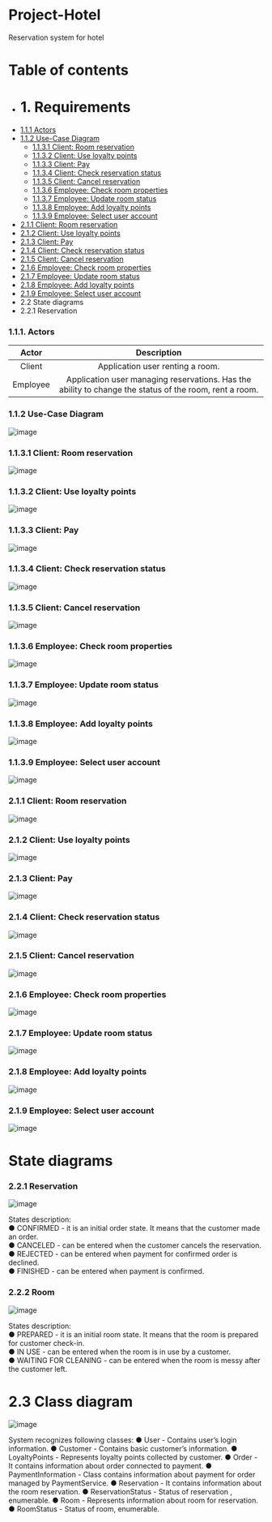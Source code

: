# Project-Hotel
Reservation system for hotel

# Table of contents
+ # 1. Requirements
+ [1.1.1 Actors](https://github.com/werkovas/Project-Hotel/blob/main/README.md#111-actors)
+ [1.1.2 Use-Case Diagram](https://github.com/werkovas/Project-Hotel/blob/main/README.md#112-use-case-diagram) 
   + [1.1.3.1 Client: Room reservation](https://github.com/werkovas/Project-Hotel/blob/main/README.md#1131-client-room-reservation)  
   + [1.1.3.2 Client: Use loyalty points](https://github.com/werkovas/Project-Hotel/blob/main/README.md#1132-client-use-loyalty-points)  
  + [1.1.3.3 Client: Pay](https://github.com/werkovas/Project-Hotel/blob/main/README.md#1133-client-pay)  
  + [1.1.3.4 Client: Check reservation status](https://github.com/werkovas/Project-Hotel/blob/main/README.md#1134-client-check-reservation-status)  
  + [1.1.3.5 Client: Cancel reservation](https://github.com/werkovas/Project-Hotel/blob/main/README.md#1135-client-cancel-reservation)  
  + [1.1.3.6 Employee: Check room properties](https://github.com/werkovas/Project-Hotel/blob/main/README.md#1136-employee-check-room-properties)  
  + [1.1.3.7 Employee: Update room status](https://github.com/werkovas/Project-Hotel/blob/main/README.md#1137-employee-update-room-status)  
  + [1.1.3.8 Employee: Add loyalty points](https://github.com/werkovas/Project-Hotel/blob/main/README.md#1138-employee-add-loyalty-points)  
  + [1.1.3.9 Employee: Select user account](https://github.com/werkovas/Project-Hotel/blob/main/README.md#1139-employee-select-user-account)  
+ [2.1.1 Client: Room reservation](https://github.com/werkovas/Project-Hotel/blob/main/README.md#211-client-room-reservation)  
+ [2.1.2 Client: Use loyalty points](https://github.com/werkovas/Project-Hotel/blob/main/README.md#212-client-use-loyalty-points)   
+ [2.1.3 Client: Pay](https://github.com/werkovas/Project-Hotel/blob/main/README.md#213-client-pay)  
+ [2.1.4 Client: Check reservation status](https://github.com/werkovas/Project-Hotel/blob/main/README.md#214-client-check-reservation-status)
+ [2.1.5 Client: Cancel reservation](https://github.com/werkovas/Project-Hotel/blob/main/README.md#215-client-cancel-reservation)  
+ [2.1.6 Employee: Check room properties](https://github.com/werkovas/Project-Hotel/blob/main/README.md#216-employee-check-room-properties)  
+ [2.1.7 Employee: Update room status](https://github.com/werkovas/Project-Hotel/blob/main/README.md#217-employee-update-room-status)  
+ [2.1.8 Employee: Add loyalty points](https://github.com/werkovas/Project-Hotel/blob/main/README.md#218-employee-add-loyalty-points)  
+ [2.1.9 Employee: Select user account](https://github.com/werkovas/Project-Hotel/blob/main/README.md#219-employee-select-user-account)  
+ 2.2 State diagrams
+ 2.2.1 Reservation

### 1.1.1. Actors  
| Actor | Description |
| :---:   | :---: |
| Client | Application user renting a room.|
| Employee | Application user managing reservations. Has the ability to change the status of the room, rent a room.|

### 1.1.2 Use-Case Diagram  
![image](https://github.com/werkovas/Project-Hotel/assets/90156886/381574e8-23c2-4e2e-9276-c45a098c3b86)

### 1.1.3.1 Client: Room reservation  
![image](https://github.com/werkovas/Project-Hotel/assets/90156886/c809b344-89e1-479b-980b-be5eee0d9f83)

### 1.1.3.2 Client: Use loyalty points  
![image](https://github.com/werkovas/Project-Hotel/assets/90156886/95122607-74a3-4bb6-8041-b8839928e01e)

### 1.1.3.3 Client: Pay
![image](https://github.com/werkovas/Project-Hotel/assets/90156886/6e4d2b60-9b23-4b8e-950f-c9ae8324952c)

### 1.1.3.4 Client: Check reservation status  
![image](https://github.com/werkovas/Project-Hotel/assets/90156886/409d4773-8fea-4494-993e-ab43f5609534)

### 1.1.3.5 Client: Cancel reservation  
![image](https://github.com/werkovas/Project-Hotel/assets/90156886/7950e966-6e0a-4be9-b005-a04e0971db04)

### 1.1.3.6 Employee: Check room properties  
![image](https://github.com/werkovas/Project-Hotel/assets/90156886/0a2b2f5f-505c-4e52-9ab6-ff4459612753)

### 1.1.3.7 Employee: Update room status  
![image](https://github.com/werkovas/Project-Hotel/assets/90156886/a69a625a-2ba2-4773-a7a9-93d1fd949651)

### 1.1.3.8 Employee: Add loyalty points  
![image](https://github.com/werkovas/Project-Hotel/assets/90156886/1f8fd343-3e50-43c3-a3e9-66922eb7e9b9)

### 1.1.3.9 Employee: Select user account  
![image](https://github.com/werkovas/Project-Hotel/assets/90156886/8ddbbbb8-aab9-4e77-a282-1154010ea886)


### 2.1.1 Client: Room reservation  
![image](https://github.com/werkovas/Project-Hotel/assets/90156886/5811ee02-196a-4631-9d83-d8f25e95a979)

### 2.1.2 Client: Use loyalty points  
![image](https://github.com/werkovas/Project-Hotel/assets/90156886/3ca92b46-4b86-46ec-8355-f847484e49ca)

### 2.1.3 Client: Pay  
![image](https://github.com/werkovas/Project-Hotel/assets/90156886/00defc0e-2708-46bd-a69d-f8d18b72c633)


### 2.1.4 Client: Check reservation status  
![image](https://github.com/werkovas/Project-Hotel/assets/90156886/e5178d9a-bd44-4207-8d40-1137034d1a89)


### 2.1.5 Client: Cancel reservation  
![image](https://github.com/werkovas/Project-Hotel/assets/90156886/ebd1348c-c9f8-42af-8521-9ccaccc2400a)


### 2.1.6 Employee: Check room properties  
![image](https://github.com/werkovas/Project-Hotel/assets/90156886/825e8f16-144c-41d8-aeea-9baf72a798bd)


### 2.1.7 Employee: Update room status  
![image](https://github.com/werkovas/Project-Hotel/assets/90156886/1f0a7f82-f1f0-4551-90c8-32d041a1d3ad)

### 2.1.8 Employee: Add loyalty points  
![image](https://github.com/werkovas/Project-Hotel/assets/90156886/2cb27931-833a-4c5e-906b-9d6f2787001f)

### 2.1.9 Employee: Select user account  
![image](https://github.com/werkovas/Project-Hotel/assets/90156886/667cafe5-9674-4490-862d-4b47cf6d00a2)

# State diagrams
### 2.2.1 Reservation  
![image](https://github.com/werkovas/Project-Hotel/assets/90156886/e4678e3c-40cc-4196-a0ef-45c1d6880ba7)

States description:  
●	CONFIRMED - it is an initial order state. It means that the customer made an order.  
●	CANCELED - can be entered when the customer cancels the reservation.   
●	REJECTED - can be entered when payment for confirmed order is declined.  
●	FINISHED - can be entered when payment is confirmed.  

### 2.2.2 Room  
![image](https://github.com/werkovas/Project-Hotel/assets/90156886/1f250834-2437-4669-9cee-f0931aaada61)

States description:  
●	PREPARED - it is an initial room state. It means that the room is prepared for customer check-in.  
●	IN USE - can be entered when the room is in use by a customer.  
●	WAITING FOR CLEANING - can be entered when the room is messy after the customer left.   
# 2.3 Class diagram  
![image](https://github.com/werkovas/Project-Hotel/assets/90156886/e5bf83f7-0525-43e1-b682-d956a95f3fe6)

System recognizes following classes:
●	User - Contains user’s login information.
●	Customer - Contains basic customer’s information.
●	LoyaltyPoints - Represents loyalty points collected by customer.
●	Order - It contains information about order connected to payment.
●	PaymentInformation - Class contains information about payment for order managed by PaymentService.
●	Reservation - It contains information about the room reservation.
●	ReservationStatus - Status of reservation	, enumerable.
●	Room - Represents information about room for reservation.
●	RoomStatus - Status of room, enumerable.


